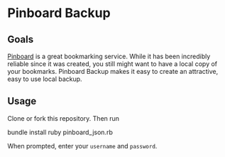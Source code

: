 # Pinboard Backup

## Goals
[Pinboard](http://pinboard.in) is a great bookmarking service. While it has been incredibly reliable since it was created, you still might want to have a local copy of your bookmarks. Pinboard Backup makes it easy to create an attractive, easy to use local backup.

## Usage

Clone or fork this repository. Then run

  bundle install
  ruby pinboard_json.rb

When prompted, enter your `username` and `password`.